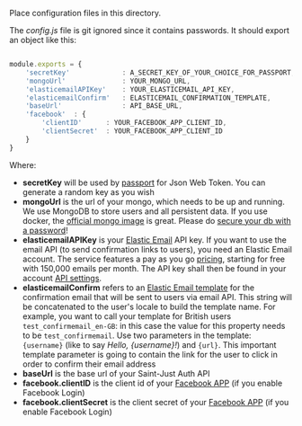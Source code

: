 Place configuration files in this directory.

The *config.js* file is git ignored since it contains passwords.
It should export an object like this: 

```javascript

module.exports = {
    'secretKey'             : A_SECRET_KEY_OF_YOUR_CHOICE_FOR_PASSPORT,
    'mongoUrl'              : YOUR_MONGO_URL,
    'elasticemailAPIKey'    : YOUR_ELASTICEMAIL_API_KEY,
    'elasticemailConfirm'   : ELASTICEMAIL_CONFIRMATION_TEMPLATE,
    'baseUrl'               : API_BASE_URL,
    'facebook'  : { 
        'clientID'      : YOUR_FACEBOOK_APP_CLIENT_ID,
        'clientSecret'  : YOUR_FACEBOOK_APP_CLIENT_ID
    }
}

```
Where:

+ __secretKey__ will be used by [passport](http://passportjs.org) for Json Web Token. You can generate a random key as you wish
+ __mongoUrl__ is the url of your mongo, which needs to be up and running. We use MongoDB to store users and all persistent data. If you use docker, the [official mongo image](https://hub.docker.com/r/_/mongo) is great. Please do [secure your db with a password](https://docs.mongodb.com/manual/core/authentication)!
+ __elasticemailAPIKey__ is your [Elastic Email](https://elasticemail.com) API key. If you want to use the email API (to send confirmation links to users), you need an Elastic Email account. The service features a pay as you go [pricing](https://elasticemail.com/pricing), starting for free with 150,000 emails per month. The API key shall then be found in your account [API settings](https://elasticemail.com/account/#/settings/apiconfiguration).
+ __elasticemailConfirm__ refers to an [Elastic Email template](https://elasticemail.com/support/user-interface/templates) for the confirmation email that will be sent to users via email API. This string will be concatenated to the user's locale to build the template name. For example, you want to call your template for British users `test_confirmemail_en-GB`: in this case the value for this property needs to be `test_confirmemail`. Use two parameters in the template: `{username}` (like to say *Hello, {username}!*) and `{url}`. This important template parameter is going to contain the link for the user to click in order to confirm their email address    
+ __baseUrl__ is the base url of your Saint-Just Auth API
+ __facebook.clientID__  is the client id of your [Facebook APP](https://developers.facebook.com/apps/) (if you enable Facebook Login)
+ __facebook.clientSecret__ is the client secret of your [Facebook APP](https://developers.facebook.com/apps/) (if you enable Facebook Login)
